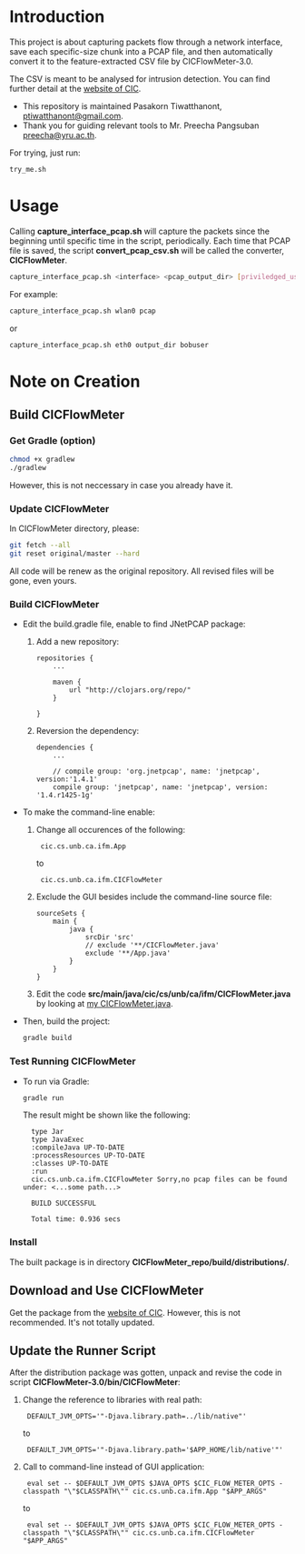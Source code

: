 
# Introduction

This project is about capturing packets flow through a network interface,
    save each specific-size chunk into a PCAP file,
    and then automatically convert it to the feature-extracted CSV file by
    CICFlowMeter-3.0.

The CSV is meant to be analysed for intrusion detection.
You can find further detail at the [website of CIC](http://www.unb.ca/cic).

* This repository is maintained Pasakorn Tiwatthanont, <ptiwatthanont@gmail.com>.
* Thank you for guiding relevant tools to Mr. Preecha Pangsuban <preecha@yru.ac.th>.

For trying, just run:

```bash
try_me.sh
```


# Usage

Calling __capture_interface_pcap.sh__ will capture the packets since the beginning
    until specific time in the script, periodically.
Each time that PCAP file is saved,
    the script __convert_pcap_csv.sh__ will be called the converter, __CICFlowMeter__.


```bash
capture_interface_pcap.sh <interface> <pcap_output_dir> [priviledged_user_name]
```

For example:

```bash
capture_interface_pcap.sh wlan0 pcap
```

or

```bash
capture_interface_pcap.sh eth0 output_dir bobuser
```


# Note on Creation


## Build CICFlowMeter

### Get Gradle (option)

```bash
chmod +x gradlew
./gradlew
```

However, this is not neccessary in case you already have it.

### Update CICFlowMeter

In CICFlowMeter directory, please:

```bash
git fetch --all
git reset original/master --hard
```

All code will be renew as the original repository.
All revised files will be gone, even yours.

### Build CICFlowMeter

* Edit the build.gradle file, enable to find JNetPCAP package:

    1. Add a new repository:

        ```
        repositories {
            ...

            maven {
                url "http://clojars.org/repo/"
            }

        }
        ```

    2. Reversion the dependency:

        ```
        dependencies {
            ...

            // compile group: 'org.jnetpcap', name: 'jnetpcap', version:'1.4.1'
            compile group: 'jnetpcap', name: 'jnetpcap', version: '1.4.r1425-1g'

        ```

* To make the command-line enable:

    1. Change all occurences of the following:

            cic.cs.unb.ca.ifm.App

        to

            cic.cs.unb.ca.ifm.CICFlowMeter

    2. Exclude the GUI besides include the command-line source file:

        ```
        sourceSets {
            main {
                java {
                    srcDir 'src'
                    // exclude '**/CICFlowMeter.java'
                    exclude '**/App.java'
                }
            }
        }
        ```

    3. Edit the code __src/main/java/cic/cs/unb/ca/ifm/CICFlowMeter.java__ by looking at
        [my CICFlowMeter.java](
        https://github.com/iPAS/CICFlowMeter/blob/command-line/src/main/java/cic/cs/unb/ca/ifm/CICFlowMeter.java).

* Then, build the project:

    ```bash
    gradle build
    ```

### Test Running CICFlowMeter

* To run via Gradle:

    ```bash
    gradle run
    ```

    The result might be shown like the following:

        type Jar
        type JavaExec
        :compileJava UP-TO-DATE
        :processResources UP-TO-DATE
        :classes UP-TO-DATE
        :run
        cic.cs.unb.ca.ifm.CICFlowMeter Sorry,no pcap files can be found under: <...some path...>

        BUILD SUCCESSFUL

        Total time: 0.936 secs

### Install

The built package is in directory __CICFlowMeter_repo/build/distributions/__.


## Download and Use CICFlowMeter

Get the package from the [website of CIC](http://www.unb.ca/cic/_assets/documents/cicflowmeter-v3.zip).
However, this is not recommended.
It's not totally updated.


## Update the Runner Script

After the distribution package was gotten,
    unpack and revise the code in script __CICFlowMeter-3.0/bin/CICFlowMeter__:

1. Change the reference to libraries with real path:

        DEFAULT_JVM_OPTS='"-Djava.library.path=../lib/native"'

    to

        DEFAULT_JVM_OPTS='"-Djava.library.path='$APP_HOME/lib/native'"'

2. Call to command-line instead of GUI application:

        eval set -- $DEFAULT_JVM_OPTS $JAVA_OPTS $CIC_FLOW_METER_OPTS -classpath "\"$CLASSPATH\"" cic.cs.unb.ca.ifm.App "$APP_ARGS"

    to

        eval set -- $DEFAULT_JVM_OPTS $JAVA_OPTS $CIC_FLOW_METER_OPTS -classpath "\"$CLASSPATH\"" cic.cs.unb.ca.ifm.CICFlowMeter "$APP_ARGS"

